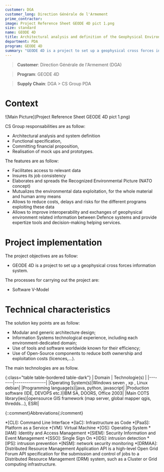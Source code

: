 ```yaml
---
customer: DGA
customer_long: Direction Générale de l'Armement
prime_contractor: 
image: Project Reference Sheet GEODE 4D pict 1.png
size: standard
name: GEODE 4D
title: Architectural analysis and definition of the Geophysical Environment Information System GEODE 4D
department: PDA
program: GEODE 4D
summary: "GEODE 4D is a project to set up a geophysical cross forces information system."
---
```


> __Customer__\: Direction Générale de l'Armement (DGA)

> __Program__\: GEODE 4D

> __Supply Chain__\: DGA >  CS Group PDA


# Context


![Main Picture](Project Reference Sheet GEODE 4D pict 1.png)

CS Group responsabilities are as follow:
* Architectural analysis and system definition
* Functional specification, 
* Committing financial proposition, 
* Realisation of mock ups and prototypes.


The features are as follow:
* Facilitates access to relevant data
* Insures its job consistency
* Elaborates and spreads the Recognized Environmental Picture (NATO concept)
* Mutualizes the environmental data exploitation, for the whole material and human army means
* Allows to reduce costs, delays and risks for the different programs exploiting these data
* Allows to improve interoperability and exchanges of geophysical environment related information between Defence systems and provide expertize tools and decision-making helping services.

# Project implementation

The project objectives are as follow:
* GEODE 4D is a project to set up a geophysical cross forces information system.

The processes for carrying out the project are:
* Software V-Model

# Technical characteristics

The solution key points are as follow:
* Modular and generic architecture design;
* Information Systems technological experience, including each environment-dedicated domain;
* Use of tools and software worldwide known for their efficiency;
* Use of Open-Source components to reduce both ownership and exploitation costs (licences,…).



The main technologies are as follow.

{:class="table table-bordered table-dark"}
| Domain | Technologie(s) |
|--------|----------------|
|Operating System(s)|Windows seven , xp , Linux debian|
|Programming language(s)|java, python, javascript|
|Production software (IDE, DEVOPS etc.)|IBM SA, DOORS, Office 2003|
|Main COTS library(ies)|opensource GIS framework (map server, global mapper qgis, thredds...), ESRI|



{::comment}Abbreviations{:/comment}

*[CLI]: Command Line Interface
*[IaC]: Infrastructure as Code
*[PaaS]: Platform as a Service
*[VM]: Virtual Machine
*[OS]: Operating System
*[IAM]: Identity and Access Management
*[SIEM]: Security Information and Event Management
*[SSO]: Single Sign On
*[IDS]: intrusion detection
*[IPS]: intrusion prevention
*[NSM]: network security monitoring
*[DRMAA]: Distributed Resource Management Application API is a high-level Open Grid Forum API specification for the submission and control of jobs to a Distributed Resource Management (DRM) system, such as a Cluster or Grid computing infrastructure.
